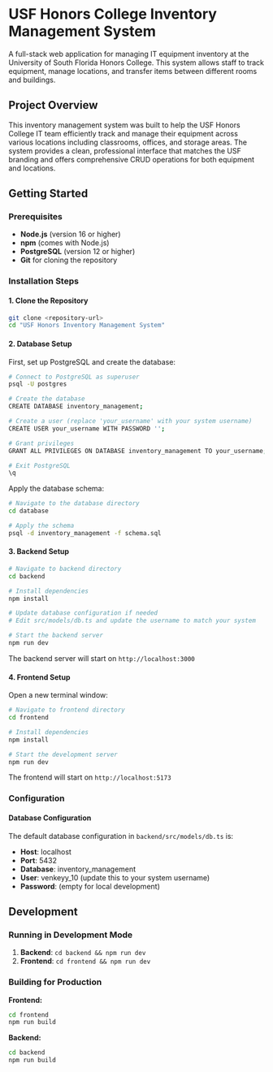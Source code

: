 # USF Honors College Inventory Management System

A full-stack web application for managing IT equipment inventory at the University of South Florida Honors College. This system allows staff to track equipment, manage locations, and transfer items between different rooms and buildings.

## Project Overview

This inventory management system was built to help the USF Honors College IT team efficiently track and manage their equipment across various locations including classrooms, offices, and storage areas. The system provides a clean, professional interface that matches the USF branding and offers comprehensive CRUD operations for both equipment and locations.


##  Getting Started

### Prerequisites

- **Node.js** (version 16 or higher)
- **npm** (comes with Node.js)
- **PostgreSQL** (version 12 or higher)
- **Git** for cloning the repository

### Installation Steps

#### 1. Clone the Repository

```bash
git clone <repository-url>
cd "USF Honors Inventory Management System"
```

#### 2. Database Setup

First, set up PostgreSQL and create the database:

```bash
# Connect to PostgreSQL as superuser
psql -U postgres

# Create the database
CREATE DATABASE inventory_management;

# Create a user (replace 'your_username' with your system username)
CREATE USER your_username WITH PASSWORD '';

# Grant privileges
GRANT ALL PRIVILEGES ON DATABASE inventory_management TO your_username;

# Exit PostgreSQL
\q
```

Apply the database schema:

```bash
# Navigate to the database directory
cd database

# Apply the schema
psql -d inventory_management -f schema.sql
```

#### 3. Backend Setup

```bash
# Navigate to backend directory
cd backend

# Install dependencies
npm install

# Update database configuration if needed
# Edit src/models/db.ts and update the username to match your system

# Start the backend server
npm run dev
```

The backend server will start on `http://localhost:3000`

#### 4. Frontend Setup

Open a new terminal window:

```bash
# Navigate to frontend directory
cd frontend

# Install dependencies
npm install

# Start the development server
npm run dev
```

The frontend will start on `http://localhost:5173`

### Configuration

#### Database Configuration

The default database configuration in `backend/src/models/db.ts` is:
- **Host**: localhost
- **Port**: 5432
- **Database**: inventory_management
- **User**: venkeyy_10 (update this to your system username)
- **Password**: (empty for local development)


## Development

### Running in Development Mode

1. **Backend**: `cd backend && npm run dev`
2. **Frontend**: `cd frontend && npm run dev`

### Building for Production

**Frontend:**
```bash
cd frontend
npm run build
```

**Backend:**
```bash
cd backend
npm run build
```
